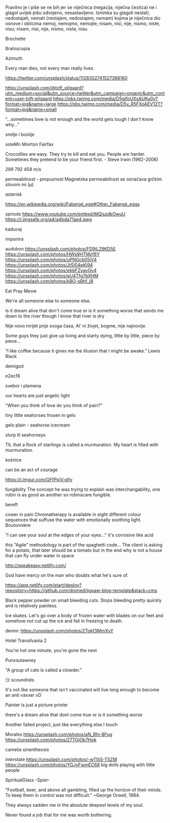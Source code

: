  Pravilno je i piše se ne bih jer se niječnica (negacija, niječna čestica) ne i glagol uvijek pišu odvojeno, nesastavljeno. 
 Iznimka su glagoli nestati, nedostajati, nemati (nestajem, nedostajem, nemam) kojima je niječnica dio osnove i oblicima 
 nemoj, nemojmo, nemojte; nisam, nisi, nije, nismo, niste, nisu; nisam, nisi, nije, nismo, niste, nisu

 Brochette

 Brahiscopia

 Azimuth


 Every man dies, not every man really lives. 

 https://twitter.com/unsplash/status/1128302741527388160

https://unsplash.com/@toft_pilgaard?utm_medium=social&utm_source=twitter&utm_campaign=organic&utm_content=user-toft-pilgaard
https://pbs.twimg.com/media/D5gifoUXsAUKu0v?format=jpg&name=large
https://pbs.twimg.com/media/D5v_R5FXoAEV12T?format=jpg&name=small

 "...sometimes love is not enough and the world gets tough I don't know why..."﻿ 

smilje i bosilje

soleMn
Moirton Fairfax

Crocodiles are easy. They try to kill and eat you.
People are harder. Sometimes they pretend to be
your friend first. - Steve Irwin (1962-2006)

299 792 458 m/s

permeabilnost - propusnost
 Magnetska permeabilnost se označava grčkim slovom mi (μ).

 *asterisk*

https://en.wikipedia.org/wiki/Fabergé_egg#Other_Fabergé_eggs

sprouts
https://www.youtube.com/embed/MQiszdkOwuU
https://i.imgsafe.org/a4/a4bda71ae4.jpeg

kaducej

imponira

audubon
https://unsplash.com/photos/FD9jL29KD5E
https://unsplash.com/photos/HWs9HTMzf6Y
https://unsplash.com/photos/uPNGcb05lV4
https://unsplash.com/photos/JtSI04pKj94
https://unsplash.com/photos/ebbFZvavGy4
https://unsplash.com/photos/eU4Tfg7bXHM
https://unsplash.com/photos/kBO-sBhf_I8

Eat Pray Meow

We're all someone else to someone else.

Is it dream alive that don't come true or is it something worse
that sends me down to the river though I know that river is dry


Nije novo mrijet prije svoga časa,
Al’ ni živjet, bogme, nije najnovije.

Some guys they just give up living
and starty dying, little by little, piece by piece...﻿ 

“I like coffee because it gives me the illusion that I might be awake.”
Lewis Black

demigod

e2ecf8

svebor i plamena

our hearts are just angelic light

 "When you think of love do you think of pain?"

 tiny little seahorses frosen in gelo


 gelo plain - seahorse icecream

 slurp lil seahorseys

TIL that a flock of starlings is called a murmuration.
My heart is filled with murmuration.

košnice

can be an act of courage

https://i.imgur.com/GFfPpjV.gifv

fungibility
The concept he was trying to explain was interchangability,
one robin is as good as another so robinscare fungible.

bereft

cower in pain
Chromatherapy is available in eight different colour sequences that suffuse the water with emotionally soothing light.
Boutonnière

 "I can see your soul at the edges of your eyes..."﻿ 
  it's corrosive like acid﻿ 

 this "Agile" methodology is part of the spaghetti code... The client is asking for a potato, 
 that later should be a tomato but in the end why is not a house that can fly under water in space

 http://speakeasy.netlify.com/

  God have mercy on the man who doubts what he's sure of.﻿ 

https://app.netlify.com/start/deploy?repository=https://github.com/diomed/jigsaw-blog-template&stack=cms

Black pepper powder on small bleeding cuts. Stops bleeding pretty quickly and is relatively painless.

Ice skates. Let's go over a body of frozen water with blades on our feet and somehow not cut up the ice and fall in freezing to death.

denim: https://unsplash.com/photos/2Tokf3MmXvY

 Hotel Transilvania 2

You're hot one minute, you're gone the next

Punxsutawney

 "A group of cats is called a clowder."

 😏 scoundrels

  It's not like someone that isn't vaccinated will live long enough to become an anti vaxxer xD﻿ 

 Painter is just a picture printer

 there's a dream alive that dont come true
 or is it something worse

Another failed project, just like everything else I touch

Morales
https://unsplash.com/photos/aN_Rhi-8Fug
https://unsplash.com/photos/Z7TGjOb7Hok

 camelia sinentheosis

interstate
https://unsplash.com/photos/-wT0iS-TSZM
https://unsplash.com/photos/YGJyFwmEC68
big dolls playing with little people

SpiritualGlass
-Spier-

"Football, beer, and above all gambling, filled up the horizon of their minds.
 To keep them in control was not difficult." ~George Orwell, 1984.﻿

They always sadden me in the absolute deepest levels of my soul.

Never found a job that for me was worth bothering.
